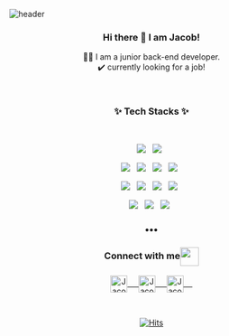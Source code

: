 ![header](https://capsule-render.vercel.app/api?type=wave&color=gradient&height=250&text=&nbsp;Hi&nbsp;there&nbsp;👋&fontSize=90&fontAlignY=35)

<h3 align="center">Hi there 👋 I am Jacob!</h3>

<p align="center">
👨‍💻 I am a junior back-end developer.<br>
✔️ currently looking for a job!
</p>

<br>
<h3 align="center">✨ Tech Stacks ✨ </h3>
<br>
<p align="center">
  <img src="https://img.shields.io/badge/python%20-%2314354C.svg?&style=for-the-badge&logo=python&logoColor=white"/>&nbsp;&nbsp;
  <img src="https://img.shields.io/badge/Django-092E20?style=for-the-badge&logo=Django&logoColor=white"/>&nbsp;&nbsp;
</p>

<p align="center">
  <img src ="https://img.shields.io/badge/MySQL-4479A!?&style=flat-square&logo=mysql&logoColor=white"/>&nbsp;&nbsp;
  <img src ="https://img.shields.io/badge/postgres-%23316192.svg?&style=flat-square&logo=postgresql&logoColor=white"/>&nbsp;&nbsp;
  <img src ="https://img.shields.io/badge/Git-F05032?&style=flat-square&logo=git&logoColor=white"/>&nbsp;&nbsp;
  <img src ="https://img.shields.io/badge/GitHub-181717?&style=flat-square&logo=github&logoColor=white"/>&nbsp;&nbsp;  
</p>
<p align="center">
  <img src="https://img.shields.io/badge/AWS%20-%23FF9900.svg?&style=flat-square&logo=amazon-aws&logoColor=white"/>&nbsp;&nbsp;
  <img src="https://img.shields.io/badge/docker%20-%230db7ed.svg?&style=flat-square&logo=docker&logoColor=white"/>&nbsp;&nbsp;
  <img src="https://img.shields.io/badge/nginx%20-%23009639.svg?&style=flat-square&logo=nginx&logoColor=white"/>&nbsp;&nbsp;
  <img src="https://img.shields.io/badge/travisci%20-%232B2F33.svg?&style=flat-square&logo=travis&logoColor=white>"/>&nbsp;&nbsp;
</p>
<p align="center">
  <img src="https://img.shields.io/badge/Notion-000000?&style=flat-square&logo=notion&logoColor=white"/>&nbsp;&nbsp;
  <img src="https://img.shields.io/badge/Trello-0079BF?&style=flat-square&logo=trello&logoColor=white"/>&nbsp;&nbsp;
  <img src="https://img.shields.io/badge/Slack-4A154B?&style=flat-square&logo=slack&logoColor=white"/>&nbsp;&nbsp;
<br>
</p>

<h3 align="center">•••</h3>

<div align="center">
  <h3 align="center">Connect with me<img align="center" src="https://github.com/rajput2107/rajput2107/blob/master/Assets/Handshake.gif" height="33px" /></h3> 
</div>
<p align="center">
 <a href="https://www.linkedin.com/in/jacobjhlee" target="blank">
  <img align="center" alt="Jacob's LinkedIn" width="30px" src="https://www.vectorlogo.zone/logos/linkedin/linkedin-icon.svg" /> &nbsp; &nbsp;
 </a>
 <a href="https://www.instagram.com/jacob.lee19/" target="blank">
  <img align="center" alt="Jacob's Instagram" width="30px" src="https://www.vectorlogo.zone/logos/instagram/instagram-icon.svg" /> &nbsp; &nbsp;
 </a>
 <a href="https://velog.io/@jacobjlee19" target="blank">
  <img align="center" alt="Jacob's Blog" width="30px" src="https://www.vectorlogo.zone/logos/blogger/blogger-tile.svg" /> &nbsp; &nbsp;
 </a>
  <br/>
</p>

<br>

<div align=center>
  
[![Hits](https://hits.seeyoufarm.com/api/count/incr/badge.svg?url=https%3A%2F%2Fgithub.com%2Fjacobjlee&count_bg=%2379C83D&title_bg=%23555555&icon=&icon_color=%23E7E7E7&title=hits&edge_flat=false)](https://hits.seeyoufarm.com)

</div>

